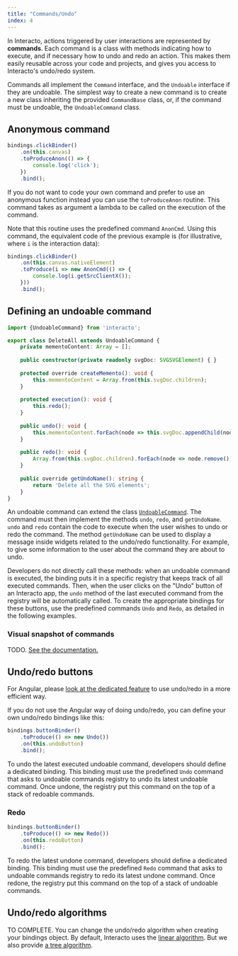 ```yaml
---
title: "Commands/Undo"
index: 4
---
```


In Interacto, actions triggered by user interactions are represented by **commands**.
Each command is a class with methods indicating how to execute, and if necessary how to undo and redo an action.
This makes them easily reusable across your code and projects, and gives you access to Interacto's undo/redo system.

Commands all implement the `Command` interface, and the `Undoable` interface if they are undoable.
The simplest way to create a new command is to create a new class inheriting the provided `CommandBase` class, or, if the command
must be undoable, the `UndoableCommand` class.

## Anonymous command

```ts
bindings.clickBinder()
    .on(this.canvas)
    .toProduceAnon(() => {
        console.log('click');
    })
    .bind();
```

If you do not want to code your own command and prefer to use an anonymous function instead you can use the `toProduceAnon` routine.
This command takes as argument a lambda to be called on the execution of the command.

Note that this routine uses the predefined command `AnonCmd`. Using this command, the equivalent code of the previous example is (for illustrative, where `i` is the interaction data):

```ts
bindings.clickBinder()
    .on(this.canvas.nativeElement)
    .toProduce(i => new AnonCmd(() => {
        console.log(i.getSrcClientX());
    }))
    .bind();
```

## Defining an undoable command

```ts
import {UndoableCommand} from 'interacto';

export class DeleteAll extends UndoableCommand {
    private mementoContent: Array = [];
    
    public constructor(private readonly svgDoc: SVGSVGElement) { }
    
    protected override createMemento(): void {
        this.mementoContent = Array.from(this.svgDoc.children);
    }
    
    protected execution(): void {
        this.redo();
    }
    
    public undo(): void {
        this.mementoContent.forEach(node => this.svgDoc.appendChild(node));
    }
    
    public redo(): void {
        Array.from(this.svgDoc.children).forEach(node => node.remove());
    }
    
    public override getUndoName(): string {
        return 'Delete all the SVG elements';
    }
}
```

An undoable command can extend the class [`UndoableCommand`](../ts-docs/classes/UndoableCommand.html).
The command must then implement the methods `undo`, `redo`, and `getUndoName`.
`undo` and `redo` contain the code to execute when the user wishes to undo or redo the command.
The method `getUndoName` can be used to display a message inside widgets related to the undo/redo functionality.
For example, to give some information to the user about the command they are about to undo.

Developers do not directly call these methods: when an undoable command is executed, the binding puts it in a specific registry
that keeps track of all executed commands. Then, when the user clicks on the "Undo" button of an Interacto app,
the `undo` method of the last executed command from the registry will be automatically called.
To create the appropriate bindings for these buttons, use the predefined commands `Undo` and `Redo`,
as detailed in the following examples.

### Visual snapshot of commands

TODO. [See the documentation.](../ts-docs/classes/UndoableCommand.html#getVisualSnapshot)


## Undo/redo buttons

For Angular, please [look at the dedicated feature](angular-integration#undoredo) to use undo/redo in a more efficient way.

If you do not use the Angular way of doing undo/redo, you can define your own undo/redo bindings like this:

```ts
bindings.buttonBinder()
    .toProduce(() => new Undo())
    .on(this.undoButton)
    .bind();
```

To undo the latest executed undoable command, developers should define a dedicated binding.
This binding must use the predefined `Undo` command that asks to undoable commands registry to undo its latest undoable command.
Once undone, the registry put this command on the top of a stack of redoable commands.

### Redo

```ts
bindings.buttonBinder()
    .toProduce(() => new Redo())
    .on(this.redoButton)
    .bind();
```

To redo the latest undone command, developers should define a dedicated binding.
This binding must use the predefined `Redo` command that asks to undoable commands registry to redo its latest undone command.
Once redone, the registry put this command on the top of a stack of undoable commands.


## Undo/redo algorithms

TO COMPLETE. You can change the undo/redo algorithm when creating your bindings object.
By default, Interacto uses the [linear algorithm](../ts-docs/classes/UndoHistory.html). But we also provide [a tree algorithm](../ts-docs/classes/TreeUndoHistory.html).
